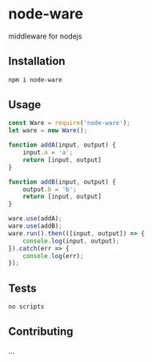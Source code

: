 node-ware
=========

middleware for nodejs

## Installation

```bash
npm i node-ware
```

## Usage

```js
const Ware = require('node-ware');
let ware = new Ware();

function addA(input, output) {
    input.a = 'a';
    return [input, output]
}

function addB(input, output) {
    output.b = 'b';
    return [input, output]
}

ware.use(addA);
ware.use(addB);
ware.run().then(([input, output]) => {
    console.log(input, output);
}).catch(err => {
    console.log(err);
});
```


## Tests

```bash
no scripts
```

## Contributing

...